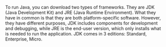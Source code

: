 To run Java, you can download two types of frameworks. They are JDK
(Java Development Kit) and JRE (Java Runtime Environment). What they
have in common is that they are both platform-specific software.
However, they have different purposes, JDK includes components for
development and debugging, while JRE is the end-user version, which only
installs what is needed to run the application. JDK comes in 3 editions:
Standard, Enterprise, Micro.
